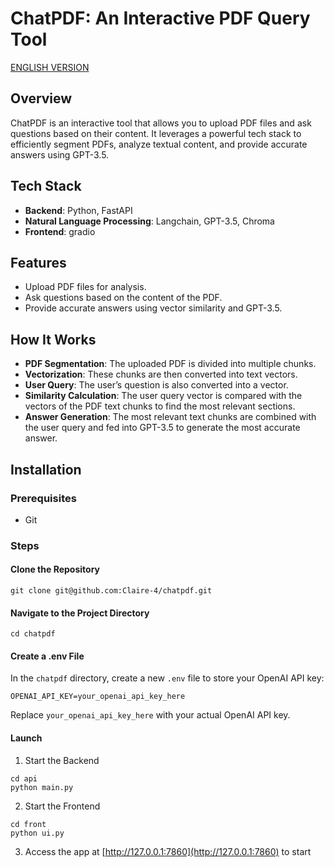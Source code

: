 # ChatPDF: An Interactive PDF Query Tool
[ENGLISH VERSION](README-EN.md)

## Overview
ChatPDF is an interactive tool that allows you to upload PDF files and ask questions based on their content. It leverages a powerful tech stack to efficiently segment PDFs, analyze textual content, and provide accurate answers using GPT-3.5.

## Tech Stack
- **Backend**: Python, FastAPI  
- **Natural Language Processing**: Langchain, GPT-3.5, Chroma  
- **Frontend**: gradio

## Features
- Upload PDF files for analysis.
- Ask questions based on the content of the PDF.
- Provide accurate answers using vector similarity and GPT-3.5.

## How It Works
- **PDF Segmentation**: The uploaded PDF is divided into multiple chunks.
- **Vectorization**: These chunks are then converted into text vectors.
- **User Query**: The user’s question is also converted into a vector.
- **Similarity Calculation**: The user query vector is compared with the vectors of the PDF text chunks to find the most relevant sections.
- **Answer Generation**: The most relevant text chunks are combined with the user query and fed into GPT-3.5 to generate the most accurate answer.

## Installation

### Prerequisites
- Git

### Steps

#### Clone the Repository
```
git clone git@github.com:Claire-4/chatpdf.git
```

#### Navigate to the Project Directory
```
cd chatpdf
```

#### Create a .env File
In the `chatpdf` directory, create a new `.env` file to store your OpenAI API key:
```
OPENAI_API_KEY=your_openai_api_key_here
```
Replace `your_openai_api_key_here` with your actual OpenAI API key.

#### Launch

1. Start the Backend
```
cd api
python main.py
```

2. Start the Frontend
```
cd front
python ui.py
```

3. Access the app at [http://127.0.0.1:7860](http://127.0.0.1:7860) to start
